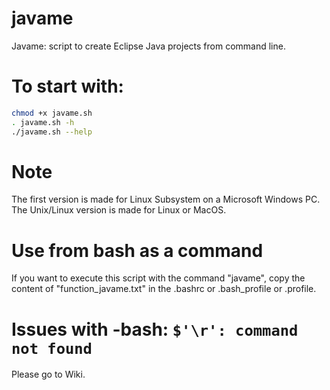 # javame

Javame: script to create Eclipse Java projects from command line.

# To start with:

```bash
chmod +x javame.sh
. javame.sh -h
./javame.sh --help
```
# Note

The first version is made for Linux Subsystem on a Microsoft Windows PC.
The Unix/Linux version is made for Linux or MacOS.

# Use from bash as a command

If you want to execute this script with the command "javame", 
copy the content of "function_javame.txt" in the .bashrc or .bash_profile or .profile.

# Issues with -bash: `$'\r': command not found`

Please go to Wiki.
